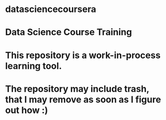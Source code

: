 datasciencecoursera
===================

# Data Science Course Training
# This repository is a work-in-process learning tool.
# The repository may include trash, that I may remove as soon as I figure out how  :)
